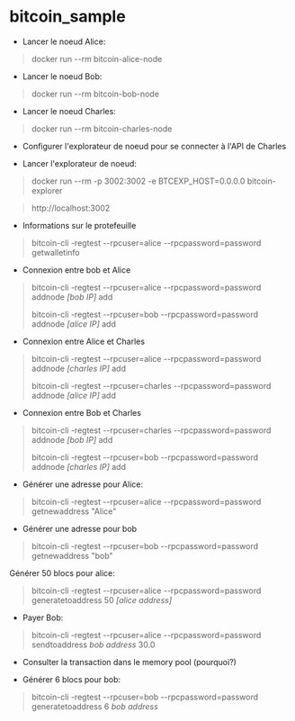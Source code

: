 # bitcoin_sample

* Lancer le noeud Alice:
> docker run --rm  bitcoin-alice-node

* Lancer le noeud Bob:
> docker run --rm  bitcoin-bob-node

* Lancer le noeud Charles:
> docker run --rm  bitcoin-charles-node

* Configurer l'explorateur de noeud pour se connecter à l'API de Charles

* Lancer l'explorateur de noeud:
> docker run --rm  -p 3002:3002 -e BTCEXP_HOST=0.0.0.0 bitcoin-explorer

> http://localhost:3002

* Informations sur le protefeuille
> bitcoin-cli -regtest --rpcuser=alice --rpcpassword=password getwalletinfo

* Connexion entre bob et Alice
> bitcoin-cli -regtest --rpcuser=alice --rpcpassword=password addnode <em>[bob IP]</em> add
>
> bitcoin-cli -regtest --rpcuser=bob --rpcpassword=password addnode <em>[alice IP]</em> add

* Connexion entre Alice et Charles
> bitcoin-cli -regtest --rpcuser=alice --rpcpassword=password addnode <em>[charles IP]</em> add
>
> bitcoin-cli -regtest --rpcuser=charles --rpcpassword=password addnode <em>[alice IP]</em> add

* Connexion entre Bob et Charles
> bitcoin-cli -regtest --rpcuser=charles --rpcpassword=password addnode <em>[bob IP]</em> add
>
> bitcoin-cli -regtest --rpcuser=bob --rpcpassword=password addnode <em>[charles IP]</em> add


* Générer une adresse pour Alice:
> bitcoin-cli -regtest --rpcuser=alice --rpcpassword=password getnewaddress "Alice"

* Générer une adresse pour bob
> bitcoin-cli -regtest --rpcuser=bob --rpcpassword=password getnewaddress "bob"

Générer 50 blocs pour alice:
> bitcoin-cli -regtest --rpcuser=alice --rpcpassword=password generatetoaddress 50 <em>[alice address]</em>

* Payer Bob:
> bitcoin-cli -regtest --rpcuser=alice --rpcpassword=password sendtoaddress <em>bob address</em> 30.0

* Consulter la transaction dans le memory pool (pourquoi?)

* Générer 6 blocs pour bob:
> bitcoin-cli -regtest --rpcuser=bob --rpcpassword=password generatetoaddress 6 <em>bob address</em>
